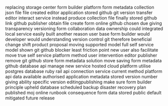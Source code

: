 replacing storage center form builder platform form metadata collection json file file created editor application stored github git version transfer editor interact service instead produce collection file finally stored github link github publisher obtain file create form online github chosen due giving transparency versioning form collaboration data ownership could integrated local service easily built another reason user base form builder would developer would understanding version control git therefore beneficial change shift product proposal moving supported model full self service model shown git github blocker least friction point new user also facilitate move true self service platform method user intervention editor publisher remove git github store form metadata solution move saving form metadata github database api manage new service hosted cloud platform utilise postgres database ruby rail api connection service current method platform api data available authorised application metadata stored version number giving ability specific version editingpublishing make sure form builder principle upheld database scheduled backup disaster recovery plan published moj online runbook consequence form data stored public default mitigated future release
